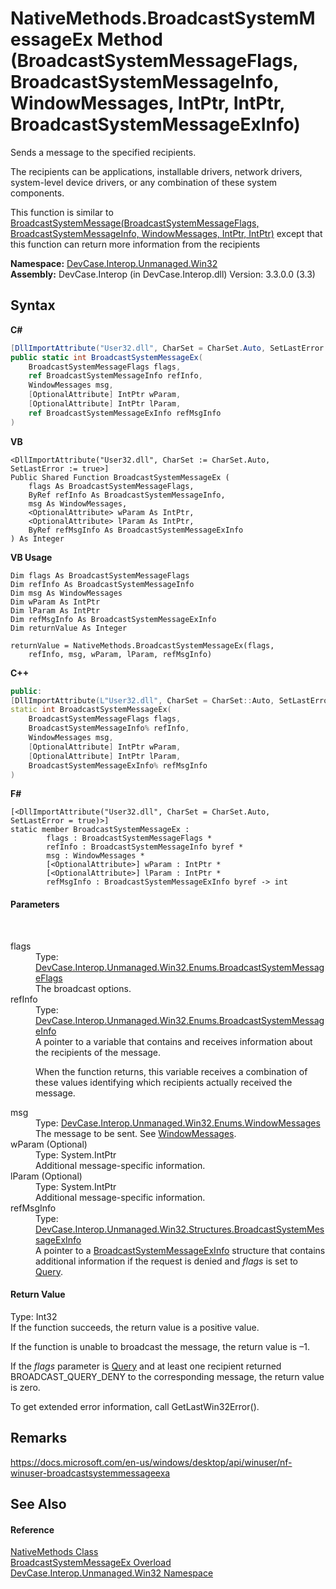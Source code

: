 # NativeMethods.BroadcastSystemMessageEx Method (BroadcastSystemMessageFlags, BroadcastSystemMessageInfo, WindowMessages, IntPtr, IntPtr, BroadcastSystemMessageExInfo)
 

Sends a message to the specified recipients. 

 The recipients can be applications, installable drivers, network drivers, system-level device drivers, or any combination of these system components. 

 This function is similar to <a href="M_DevCase_Interop_Unmanaged_Win32_NativeMethods_BroadcastSystemMessage">BroadcastSystemMessage(BroadcastSystemMessageFlags, BroadcastSystemMessageInfo, WindowMessages, IntPtr, IntPtr)</a> except that this function can return more information from the recipients

**Namespace:**&nbsp;<a href="N_DevCase_Interop_Unmanaged_Win32">DevCase.Interop.Unmanaged.Win32</a><br />**Assembly:**&nbsp;DevCase.Interop (in DevCase.Interop.dll) Version: 3.3.0.0 (3.3)

## Syntax

**C#**<br />
``` C#
[DllImportAttribute("User32.dll", CharSet = CharSet.Auto, SetLastError = true)]
public static int BroadcastSystemMessageEx(
	BroadcastSystemMessageFlags flags,
	ref BroadcastSystemMessageInfo refInfo,
	WindowMessages msg,
	[OptionalAttribute] IntPtr wParam,
	[OptionalAttribute] IntPtr lParam,
	ref BroadcastSystemMessageExInfo refMsgInfo
)
```

**VB**<br />
``` VB
<DllImportAttribute("User32.dll", CharSet := CharSet.Auto, SetLastError := true>]
Public Shared Function BroadcastSystemMessageEx ( 
	flags As BroadcastSystemMessageFlags,
	ByRef refInfo As BroadcastSystemMessageInfo,
	msg As WindowMessages,
	<OptionalAttribute> wParam As IntPtr,
	<OptionalAttribute> lParam As IntPtr,
	ByRef refMsgInfo As BroadcastSystemMessageExInfo
) As Integer
```

**VB Usage**<br />
``` VB Usage
Dim flags As BroadcastSystemMessageFlags
Dim refInfo As BroadcastSystemMessageInfo
Dim msg As WindowMessages
Dim wParam As IntPtr
Dim lParam As IntPtr
Dim refMsgInfo As BroadcastSystemMessageExInfo
Dim returnValue As Integer

returnValue = NativeMethods.BroadcastSystemMessageEx(flags, 
	refInfo, msg, wParam, lParam, refMsgInfo)
```

**C++**<br />
``` C++
public:
[DllImportAttribute(L"User32.dll", CharSet = CharSet::Auto, SetLastError = true)]
static int BroadcastSystemMessageEx(
	BroadcastSystemMessageFlags flags, 
	BroadcastSystemMessageInfo% refInfo, 
	WindowMessages msg, 
	[OptionalAttribute] IntPtr wParam, 
	[OptionalAttribute] IntPtr lParam, 
	BroadcastSystemMessageExInfo% refMsgInfo
)
```

**F#**<br />
``` F#
[<DllImportAttribute("User32.dll", CharSet = CharSet.Auto, SetLastError = true)>]
static member BroadcastSystemMessageEx : 
        flags : BroadcastSystemMessageFlags * 
        refInfo : BroadcastSystemMessageInfo byref * 
        msg : WindowMessages * 
        [<OptionalAttribute>] wParam : IntPtr * 
        [<OptionalAttribute>] lParam : IntPtr * 
        refMsgInfo : BroadcastSystemMessageExInfo byref -> int 

```


#### Parameters
&nbsp;<dl><dt>flags</dt><dd>Type: <a href="T_DevCase_Interop_Unmanaged_Win32_Enums_BroadcastSystemMessageFlags">DevCase.Interop.Unmanaged.Win32.Enums.BroadcastSystemMessageFlags</a><br />The broadcast options.</dd><dt>refInfo</dt><dd>Type: <a href="T_DevCase_Interop_Unmanaged_Win32_Enums_BroadcastSystemMessageInfo">DevCase.Interop.Unmanaged.Win32.Enums.BroadcastSystemMessageInfo</a><br />A pointer to a variable that contains and receives information about the recipients of the message. 

 When the function returns, this variable receives a combination of these values identifying which recipients actually received the message.</dd><dt>msg</dt><dd>Type: <a href="T_DevCase_Interop_Unmanaged_Win32_Enums_WindowMessages">DevCase.Interop.Unmanaged.Win32.Enums.WindowMessages</a><br />The message to be sent. See <a href="T_DevCase_Interop_Unmanaged_Win32_Enums_WindowMessages">WindowMessages</a>.</dd><dt>wParam (Optional)</dt><dd>Type: System.IntPtr<br />Additional message-specific information.</dd><dt>lParam (Optional)</dt><dd>Type: System.IntPtr<br />Additional message-specific information.</dd><dt>refMsgInfo</dt><dd>Type: <a href="T_DevCase_Interop_Unmanaged_Win32_Structures_BroadcastSystemMessageExInfo">DevCase.Interop.Unmanaged.Win32.Structures.BroadcastSystemMessageExInfo</a><br />A pointer to a <a href="T_DevCase_Interop_Unmanaged_Win32_Structures_BroadcastSystemMessageExInfo">BroadcastSystemMessageExInfo</a> structure that contains additional information if the request is denied and *flags* is set to <a href="T_DevCase_Interop_Unmanaged_Win32_Enums_BroadcastSystemMessageFlags">Query</a>.</dd></dl>

#### Return Value
Type: Int32<br />If the function succeeds, the return value is a positive value. 

 If the function is unable to broadcast the message, the return value is –1. 

 If the *flags* parameter is <a href="T_DevCase_Interop_Unmanaged_Win32_Enums_BroadcastSystemMessageFlags">Query</a> and at least one recipient returned BROADCAST_QUERY_DENY to the corresponding message, the return value is zero. 

 To get extended error information, call GetLastWin32Error().

## Remarks
<a href="https://docs.microsoft.com/en-us/windows/desktop/api/winuser/nf-winuser-broadcastsystemmessageexa" target="_blank">https://docs.microsoft.com/en-us/windows/desktop/api/winuser/nf-winuser-broadcastsystemmessageexa</a>

## See Also


#### Reference
<a href="T_DevCase_Interop_Unmanaged_Win32_NativeMethods">NativeMethods Class</a><br /><a href="Overload_DevCase_Interop_Unmanaged_Win32_NativeMethods_BroadcastSystemMessageEx">BroadcastSystemMessageEx Overload</a><br /><a href="N_DevCase_Interop_Unmanaged_Win32">DevCase.Interop.Unmanaged.Win32 Namespace</a><br />